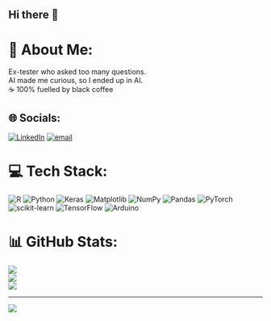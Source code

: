 ## Hi there 👋

# 💫 About Me:
Ex-tester who asked too many questions.
<br>AI made me curious, so I ended up in AI.
<br>☕ 100% fuelled by black coffee


## 🌐 Socials:
[![LinkedIn](https://img.shields.io/badge/LinkedIn-%230077B5.svg?logo=linkedin&logoColor=white)](https://linkedin.com/in/https://www.linkedin.com/in/deepali-yadav-096935183/) [![email](https://img.shields.io/badge/Email-D14836?logo=gmail&logoColor=white)](mailto:deeptuab@gmail.com) 

# 💻 Tech Stack:
![R](https://img.shields.io/badge/r-%23276DC3.svg?style=for-the-badge&logo=r&logoColor=white) ![Python](https://img.shields.io/badge/python-3670A0?style=for-the-badge&logo=python&logoColor=ffdd54) ![Keras](https://img.shields.io/badge/Keras-%23D00000.svg?style=for-the-badge&logo=Keras&logoColor=white) ![Matplotlib](https://img.shields.io/badge/Matplotlib-%23ffffff.svg?style=for-the-badge&logo=Matplotlib&logoColor=black) ![NumPy](https://img.shields.io/badge/numpy-%23013243.svg?style=for-the-badge&logo=numpy&logoColor=white) ![Pandas](https://img.shields.io/badge/pandas-%23150458.svg?style=for-the-badge&logo=pandas&logoColor=white) ![PyTorch](https://img.shields.io/badge/PyTorch-%23EE4C2C.svg?style=for-the-badge&logo=PyTorch&logoColor=white) ![scikit-learn](https://img.shields.io/badge/scikit--learn-%23F7931E.svg?style=for-the-badge&logo=scikit-learn&logoColor=white) ![TensorFlow](https://img.shields.io/badge/TensorFlow-%23FF6F00.svg?style=for-the-badge&logo=TensorFlow&logoColor=white) ![Arduino](https://img.shields.io/badge/-Arduino-00979D?style=for-the-badge&logo=Arduino&logoColor=white)
# 📊 GitHub Stats:
![](https://github-readme-stats.vercel.app/api?username=deeya10&theme=merko&hide_border=false&include_all_commits=false&count_private=false)<br/>
![](https://nirzak-streak-stats.vercel.app/?user=deeya10&theme=merko&hide_border=false)<br/>
![](https://github-readme-stats.vercel.app/api/top-langs/?username=deeya10&theme=merko&hide_border=false&include_all_commits=false&count_private=false&layout=compact)

---
[![](https://visitcount.itsvg.in/api?id=deeya10&icon=0&color=0)](https://visitcount.itsvg.in)

<!-- Proudly created with GPRM ( https://gprm.itsvg.in ) -->
